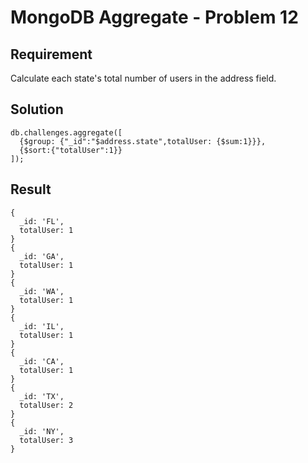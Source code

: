 # MongoDB Aggregate - Problem 12

## Requirement

Calculate each state's total number of users in the address field.

## Solution

```agg
db.challenges.aggregate([
  {$group: {"_id":"$address.state",totalUser: {$sum:1}}},
  {$sort:{"totalUser":1}}
]);
```

## Result

```result
{
  _id: 'FL',
  totalUser: 1
}
{
  _id: 'GA',
  totalUser: 1
}
{
  _id: 'WA',
  totalUser: 1
}
{
  _id: 'IL',
  totalUser: 1
}
{
  _id: 'CA',
  totalUser: 1
}
{
  _id: 'TX',
  totalUser: 2
}
{
  _id: 'NY',
  totalUser: 3
}
```
